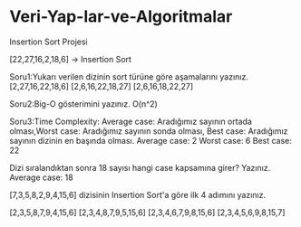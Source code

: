 # Veri-Yap-lar-ve-Algoritmalar
Insertion Sort Projesi

[22,27,16,2,18,6] -> Insertion Sort

Soru1:Yukarı verilen dizinin sort türüne göre aşamalarını yazınız.
[2,27,16,22,18,6]
[2,6,16,22,18,27]
[2,6,16,18,22,27]

Soru2:Big-O gösterimini yazınız.
O(n^2)

Soru3:Time Complexity: Average case: Aradığımız sayının ortada olması,Worst case: Aradığımız sayının sonda olması, Best case: Aradığımız sayının dizinin en başında olması.
Average case: 2
Worst case: 6
Best case: 22

Dizi sıralandıktan sonra 18 sayısı hangi case kapsamına girer? Yazınız.
 Average case: 18
 
 [7,3,5,8,2,9,4,15,6] dizisinin Insertion Sort'a göre ilk 4 adımını yazınız.
 
 [2,3,5,8,7,9,4,15,6]
 [2,3,4,8,7,9,5,15,6]
 [2,3,4,6,7,9,8,15,6]
 [2,3,4,5,6,9,8,15,7]
